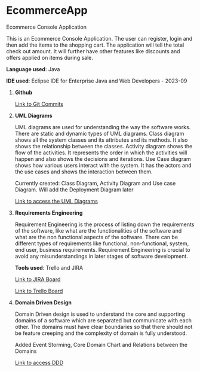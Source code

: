 # EcommerceApp
Ecommerce Console Application

This is an Ecommerce Console Application. The user can register, login and then add the items to the shopping cart.
The application will tell the total check out amount. It will further have other features like discounts and offers applied on items during sale.

**Language used**: Java

**IDE used**: Eclipse IDE for Enterprise Java and Web Developers - 2023-09

1. **Github**

      [Link to Git Commits](https://github.com/Deepshikha1611/EcommerceApp/commits/master)

2. **UML Diagrams**

     UML diagrams are used for understanding the way the software works. There are static and dynamic types of UML diagrams.
     Class diagram shows all the system classes and its attributes and its methods. It also shows the relationship between the classes.
     Activity diagram shows the flow of the activities. It represents the order in which the activities will happen and also shows the decisions and iterations.
     Use Case diagram shows how various users interact with the system. It has the actors and the use cases and shows the interaction between them.
   
     Currently created: Class Diagram, Activity Diagram and Use case Diagram.
     Will add the Deployment Diagram later
  
     [Link to access the UML Diagrams](https://github.com/Deepshikha1611/EcommerceApp/tree/master/UML%20Diagrams)

4. **Requirements Engineering**

      Requirement Engineering is the process of listing down the requirements of the software, like what are the functionalities of the software and what are the non functional aspects of the software. There can be different types of requirements like functional, non-functional, system, end user, business requirements. Requirement Engineering is crucial to avoid any misunderstandings in later stages of software development.
     
   
     **Tools used**: Trello and JIRA
  
     [Link to JIRA Board](https://singhdeepshikha165.atlassian.net/jira/software/projects/KAN/boards/1)
  
     [Link to Trello Board](https://trello.com/b/0zwFEus1/ecommerce-website)

6. **Domain Driven Design**

     Domain Driven design is used to understand the core and supporting domains of a software which are separated but communicate with each other. The domains must have clear boundaries so that there should not be feature creeping and the complexity of domain is fully understood. 

      Added Event Storming, Core Domain Chart and Relations between the Domains
  
     [Link to access DDD](https://github.com/Deepshikha1611/EcommerceApp/tree/master/Domain%20Driven%20Design)



